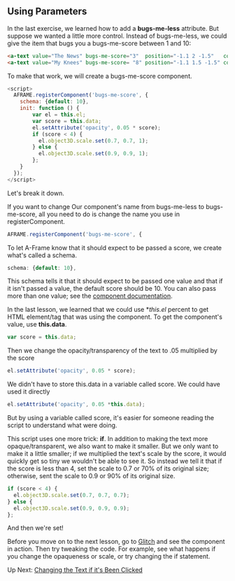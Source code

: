 ## Using Parameters

In the last exercise, we learned how to add a **bugs-me-less** attribute. But suppose we wanted a little more control. Instead of bugs-me-less, we could give the item that bugs you a bugs-me-score between 1 and 10:

  ```html
<a-text value="The News" bugs-me-score="3"  position="-1.1 2 -1.5"   color="red" font="kelsonsans"></a-text>
<a-text value="My Knees" bugs-me-score= "8" position="-1.1 1.5 -1.5" color="red" font="kelsonsans"></a-text>
  ```

To make that work, we will create a bugs-me-score component. 

```js
<script>
  AFRAME.registerComponent('bugs-me-score', {
    schema: {default: 10},
    init: function () {
        var el = this.el;
        var score = this.data;
        el.setAttribute('opacity', 0.05 * score);
        if (score < 4) {
          el.object3D.scale.set(0.7, 0.7, 1);   
        } else {
          el.object3D.scale.set(0.9, 0.9, 1);   
        };
    }
  });
</script>
```

Let's break it down.

If you want to change Our component's name from bugs-me-less to bugs-me-score, all you need to do is change the name you use in registerComponent.
  
```js
AFRAME.registerComponent('bugs-me-score', {
 ```

To let A-Frame know that it should expect to be passed a score, we create what's called a schema.     
 ```js
schema: {default: 10},
 ```

This schema tells it that it should expect to be passed one value and that if it isn't passed a value, the default score should be 10. You can also pass more than one value; see the [component documentation](https://aframe.io/docs/0.7.0/introduction/writing-a-component.html).

In the last lesson, we learned that we could use **this.el* percent to get HTML element/tag that was using the component. To get the component's value, use **this.data**.
```js  
var score = this.data;
```
   
Then we change the opacity/transparency of the text to .05 multiplied by the score

```js          
el.setAttribute('opacity', 0.05 * score);
```

We didn't have to store this.data in a variable called score. We could have used it directly            
  
```js          
el.setAttribute('opacity', 0.05 *this.data);
```

But by using a variable called score, it's easier for someone reading the script to understand what were doing.

This script uses one more trick: **if**. In addition to making the text more opaque/transparent, we also want to make it smaller. But we only want to make it a little smaller; if we multiplied the text's scale by the score, it would quickly get so tiny we wouldn't be able to see it. So instead we tell it that if the score is less than 4, set the scale to 0.7 or 70% of its original size; otherwise, sent the scale to 0.9 or 90% of its original size.
  
```js
if (score < 4) {
  el.object3D.scale.set(0.7, 0.7, 0.7);   
} else {
  el.object3D.scale.set(0.9, 0.9, 0.9);   
};
```

And then we're set!

Before you move on to the next lesson, go to [Glitch]() and see the component in action. Then try tweaking the code. For example, see what happens if you change the opaqueness or scale, or try changing the if statement.

Up Next: [Changing the Text if it's Been Clicked](30-clickable.html)